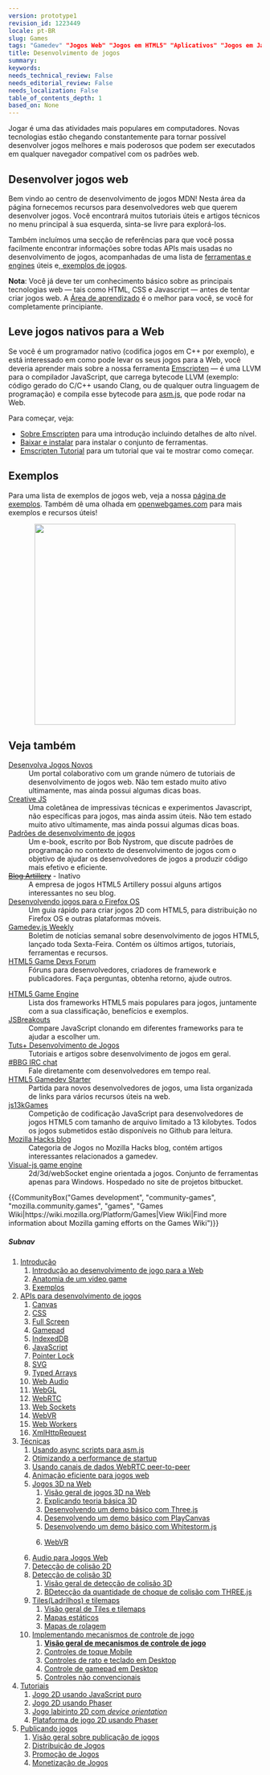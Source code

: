 ```yaml
---
version: prototype1
revision_id: 1223449
locale: pt-BR
slug: Games
tags: "Gamedev" "Jogos Web" "Jogos em HTML5" "Aplicativos" "Jogos em JavaScript" "Desenvolvimento de Jogos"
title: Desenvolvimento de jogos
summary: 
keywords: 
needs_technical_review: False
needs_editorial_review: False
needs_localization: False
table_of_contents_depth: 1
based_on: None
---
```

<div class="summary">
<p><span class="seoSummary">Jogar é uma das atividades mais populares em computadores. Novas tecnologias estão chegando constantemente para tornar possível desenvolver jogos melhores e mais poderosos que podem ser executados em qualquer navegador compatível com os padrões web.</span></p>
</div>

<div class="column-container">
<div class="column-half">
<h2 id="Desenvolver_jogos_web">Desenvolver jogos web</h2>

<p>Bem vindo ao centro de desenvolvimento de jogos MDN! Nesta área da página fornecemos recursos para desenvolvedores web que querem desenvolver jogos. Você encontrará muitos tutoriais úteis e artigos técnicos no menu principal à sua esquerda, sinta-se livre para explorá-los.</p>

<p>Também incluímos uma secção de referências para que você possa facilmente encontrar informações sobre todas APIs mais usadas no desenvolvimento de jogos, acompanhadas de uma lista de <a href="/en-US/docs/Games/Tools/Engines_and_tools">ferramentas e engines</a>&nbsp;úteis&nbsp;e,<a href="/en-US/docs/Games/Examples">&nbsp;exemplos de jogos</a>.</p>

<div class="note">
<p><strong>Nota</strong>:&nbsp;Você já deve ter um conhecimento básico sobre as principais tecnologias web — tais como HTML, CSS e Javascript — antes de tentar criar jogos web. A <a href="/en-US/docs/Learn">Área de aprendizado</a>&nbsp;é o melhor para você, se você for completamente principiante.</p>
</div>

<dl>
</dl>
</div>

<div class="column-half">
<h2 id="Leve_jogos_nativos_para_a_Web">Leve jogos nativos para a Web</h2>

<p>Se você é um programador nativo (codifica jogos em C++ por exemplo), e está interessado em como pode levar os seus jogos para a Web, você deveria aprender mais sobre a nossa ferramenta <a href="http://kripken.github.io/emscripten-site/index.html">Emscripten</a> — é uma LLVM para o compilador JavaScript, que carrega bytecode LLVM (exemplo: código gerado do C/C++ usando Clang, ou de qualquer outra linguagem de programação) e compila esse bytecode para <a href="/en-US/docs/Games/Tools/asm.js">asm.js</a>, que pode rodar na Web.</p>

<p>Para começar, veja:</p>

<ul>
 <li><a href="http://kripken.github.io/emscripten-site/docs/introducing_emscripten/about_emscripten.html">Sobre Emscripten</a> para uma introdução incluindo detalhes de alto nível.</li>
 <li><a href="http://kripken.github.io/emscripten-site/docs/getting_started/downloads.html">Baixar e instalar</a>&nbsp;para instalar o conjunto de ferramentas.</li>
 <li><a href="http://kripken.github.io/emscripten-site/docs/getting_started/Tutorial.html">Emscripten Tutorial</a>&nbsp;para um tutorial que vai te&nbsp;mostrar como começar.</li>
</ul>
</div>
</div>

<div class="column-container">
<div class="column-half">
<h2 id="Exemplos">Exemplos</h2>

<p>Para uma lista de exemplos de jogos web, veja a nossa <a href="/en-US/docs/Games/Examples">página de exemplos</a>. Também dê uma olhada em <a href="http://www.openwebgames.com/">openwebgames.com</a> para mais exemplos e recursos úteis!</p>
</div>
</div>

<p><a href="http://www.openwebgames.com"><img alt="" src="https://mdn.mozillademos.org/files/12790/owg-logo-dark.svg" style="display:block; margin:0px auto; width:400px" /></a></p>

<h2 id="Veja_também">Veja também</h2>

<div class="column-container">
<div class="column-half">
<dl>
 <dt><a href="http://buildnewgames.com/">Desenvolva Jogos Novos</a></dt>
 <dd>Um portal colaborativo com um grande número de tutoriais de desenvolvimento de jogos web. Não tem estado muito ativo ultimamente, mas ainda possui algumas dicas boas.</dd>
 <dt><a href="http://creativejs.com/">Creative JS</a></dt>
 <dd>Uma coletânea de impressivas técnicas e experimentos Javascript, não específicas para jogos, mas ainda assim úteis. Não tem estado muito ativo ultimamente, mas ainda possui algumas dicas boas.</dd>
 <dt><a href="http://gameprogrammingpatterns.com/">Padrões de desenvolvimento de jogos</a></dt>
 <dd>Um e-book, escrito por Bob Nystrom, que discute padrões de programação no contexto de desenvolvimento de jogos com o objetivo de ajudar os desenvolvedores de jogos a produzir código mais efetivo e eficiente.</dd>
 <dt><s><a href="http://blog.artillery.com/">Blog Artillery</a></s>&nbsp;- Inativo</dt>
 <dd>A empresa de jogos HTML5 Artillery possui alguns artigos interessantes no seu blog.</dd>
 <dt><a href="https://leanpub.com/buildinggamesforfirefoxos/">Desenvolvendo jogos para o&nbsp;Firefox OS</a></dt>
 <dd>Um guia rápido para criar jogos 2D com HTML5, para distribuição no Firefox OS e outras plataformas móveis.</dd>
 <dt><a href="http://gamedevjsweekly.com/">Gamedev.js Weekly</a></dt>
 <dd>Boletim de notícias semanal sobre desenvolvimento de jogos HTML5, lançado toda Sexta-Feira. Contém os últimos artigos, tutoriais, ferramentas e recursos.</dd>
 <dt><a href="http://www.html5gamedevs.com/">HTML5 Game Devs Forum</a></dt>
 <dd>Fóruns para desenvolvedores, criadores de framework e publicadores. Faça perguntas, obtenha retorno, ajude outros.</dd>
</dl>
</div>

<div class="column-half">
<dl>
 <dt><a href="http://html5gameengine.com/">HTML5 Game Engine</a></dt>
 <dd>Lista dos frameworks HTML5 mais populares para jogos, juntamente com a sua classificação, benefícios e exemplos.</dd>
 <dt><a href="http://www.jsbreakouts.org/">JSBreakouts</a></dt>
 <dd>Compare JavaScript&nbsp;clonando em&nbsp;diferentes frameworks para te ajudar a escolher um.</dd>
 <dt><a href="http://gamedevelopment.tutsplus.com/">Tuts+ Desenvolvimento de Jogos</a></dt>
 <dd>Tutoriais e artigos&nbsp;sobre desenvolvimento de jogos em geral.</dd>
 <dt><a href="http://webchat.freenode.net/?channels=bbg">#BBG IRC chat</a></dt>
 <dd>Fale diretamente com desenvolvedores em tempo real.</dd>
 <dt><a href="http://html5devstarter.enclavegames.com/">HTML5 Gamedev Starter</a></dt>
 <dd>Partida para novos desenvolvedores de jogos, uma lista organizada de links para vários recursos úteis na web.</dd>
 <dt><a href="http://js13kgames.com/">js13kGames</a></dt>
 <dd>Competição de codificação JavaScript&nbsp;para desenvolvedores de jogos HTML5 com tamanho de arquivo limitado a 13 kilobytes. Todos os jogos submetidos estão disponíveis no Github para leitura.</dd>
 <dt><a href="https://hacks.mozilla.org/category/games/">Mozilla Hacks blog</a></dt>
 <dd>Categoria de Jogos no Mozilla Hacks blog, contém artigos interessantes relacionados a gamedev.</dd>
 <dt><a href="https://developer.mozilla.org/en-US/docs/Games/Visual-js_game_engine">Visual-js game engine</a></dt>
 <dd>2d/3d/webSocket engine orientada a jogos. Conjunto de ferramentas apenas para Windows. Hospedado no site de projetos&nbsp;bitbucket. &nbsp;&nbsp;</dd>
</dl>
</div>
</div>

<p>{{CommunityBox("Games development", "community-games", "mozilla.community.games", "games", "Games Wiki|https://wiki.mozilla.org/Platform/Games|View Wiki|Find more information about Mozilla gaming efforts on the Games Wiki")}}</p>

<h5 id="Subnav">Subnav</h5>

<ol>
 <li><a href="#">Introdução</a>

  <ol>
   <li><a href="/en-US/docs/Games/Introduction" title="An introduction to the technologies useful for game developers and how to get started developing games using Web technologies. This article also looks at the business case for why it makes sense to create games for the Web">Introdução&nbsp;ao desenvolvimento de jogo para a Web</a></li>
   <li><a href="/en-US/docs/Games/Anatomy" title="What is a video game, really? There are certain parts that are common between games (even if it doesn't seem like it). This article looks to explain concepts like main loops in a completely general context. When it does focus, it does so toward web standards.">Anatomia de um&nbsp;video game</a></li>
   <li><a href="/en-US/docs/Games/Examples">Exemplos</a></li>
  </ol>
 </li>
 <li><a href="#">APIs para desenvolvimento de jogos</a>
  <ol>
   <li><a href="/en-US/docs/Web/API/Canvas_API">Canvas</a></li>
   <li><a href="/en-US/docs/Web/CSS">CSS</a></li>
   <li><a href="/en-US/docs/Web/Apps/Fundamentals/User_notifications/Full_screen_api">Full Screen</a></li>
   <li><a href="/en-US/docs/Web/API/Gamepad_API">Gamepad</a></li>
   <li><a href="/en-US/docs/Web/API/IndexedDB_API">IndexedDB</a></li>
   <li><a href="/en-US/docs/Web/JavaScript">JavaScript</a></li>
   <li><a href="/en-US/docs/Web/API/Pointer_Lock_API">Pointer Lock</a></li>
   <li><a href="/en-US/docs/Web/SVG">SVG</a></li>
   <li><a href="/en-US/docs/Web/JavaScript/Reference/Global_Objects/TypedArray">Typed Arrays</a></li>
   <li><a href="/en-US/docs/Web/API/Web_Audio_API">Web Audio</a></li>
   <li><a href="/en-US/docs/Web/API/WebGL_API">WebGL</a></li>
   <li><a href="/en-US/docs/Web/API/WebRTC_API">WebRTC</a></li>
   <li><a href="/en-US/docs/Web/API/WebSockets_API">Web Sockets</a></li>
   <li><a href="/en-US/docs/Web/API/WebVR_API">WebVR</a></li>
   <li><a href="/en-US/docs/Web/API/Web_Workers_API">Web Workers</a></li>
   <li><a href="/en-US/docs/Web/API/XMLHttpRequest">XmlHttpRequest</a></li>
  </ol>
 </li>
 <li><a href="/en-US/docs/Games/Techniques">Técnicas</a>
  <ol>
   <li><a href="/en-US/docs/Games/Techniques/Async_scripts" title="Especially when creating medium to large-sized games, async scripts are an essential technique to take advantage of, so that your game's JavaScript can be compiled off the main thread and be cached for future game running">Usando&nbsp;async scripts para&nbsp;asm.js</a></li>
   <li><a href="/en-US/docs/Apps/Developing/Optimizing_startup_performance" title="How to make sure your game starts up quickly, smoothly, and without appearing to lock up the user's browser or device.">Otimizando a performance de startup</a></li>
   <li><a href="/en-US/docs/Games/Techniques/WebRTC_data_channels" title="In addition to providing support for audio and video communication, WebRTC lets you set up peer-to-peer data channels to exchange text or binary data actively between your players.">Usando&nbsp;canais de dados WebRTC peer-to-peer</a></li>
   <li><a href="/en-US/docs/Games/Techniques/Efficient_animation_for_web_games">Animação eficiente para jogos web</a></li>
   <li><a href="/en-US/docs/Games/Techniques/3D_on_the_web">Jogos 3D na Web</a>
    <ol>
     <li><a href="/en-US/docs/Games/Techniques/3D_on_the_web">Visão geral de jogos 3D na Web</a></li>
     <li><a href="/en-US/docs/Games/Techniques/3D_on_the_web/Basic_theory">Explicando teoria básica&nbsp;3D</a></li>
     <li><a href="/en-US/docs/Games/Techniques/3D_on_the_web/Building_up_a_basic_demo_with_Three.js">Desenvolvendo um demo básico com Three.js</a></li>
     <li><a href="/en-US/docs/Games/Techniques/3D_on_the_web/Building_up_a_basic_demo_with_PlayCanvas">Desenvolvendo um demo básico com PlayCanvas</a></li>
     <li><a href="/en-US/docs/Games/Techniques/3D_on_the_web/Building_up_a_basic_demo_with_Whitestorm.js">Desenvolvendo um demo básico com Whitestorm.js</a></li>
     <li>
      <p><a href="/en-US/docs/Games/Techniques/3D_on_the_web/WebVR">WebVR</a></p>
     </li>
    </ol>
   </li>
   <li><a href="/en-US/docs/Games/Techniques/Audio_for_Web_Games">Audio para Jogos&nbsp;Web</a></li>
   <li><a href="/en-US/docs/Games/Techniques/2D_collision_detection">Detecção de colisão 2D</a></li>
   <li><a href="/en-US/docs/Games/Techniques/3D_collision_detection">Detecção de colisão 3D</a>
    <ol>
     <li><a href="/en-US/docs/Games/Techniques/3D_collision_detection">Visão geral de detecção de colisão 3D</a></li>
     <li><a href="/en-US/docs/Games/Techniques/3D_collision_detection/Bounding_volume_collision_detection_with_THREE.js">BDetecção da quantidade de&nbsp;choque de colisão com THREE.js</a></li>
    </ol>
   </li>
   <li><a href="/en-US/docs/Games/Techniques/Tilemaps">Tiles(Ladrilhos) e tilemaps</a>
    <ol>
     <li><a href="/en-US/docs/Games/Techniques/Tilemaps">Visão geral de Tiles e tilemaps</a></li>
     <li><a href="/en-US/docs/Games/Techniques/Tilemaps/Square_tilemaps_implementation%3A_Static_maps">Mapas estáticos</a></li>
     <li><a href="/en-US/docs/Games/Techniques/Tilemaps/Square_tilemaps_implementation%3A_Scrolling_maps">Mapas de rolagem</a></li>
    </ol>
   </li>
   <li><a href="/en-US/docs/Games/Techniques/Control_mechanisms">Implementando mecanismos de controle de jogo</a>
    <ol>
     <li><strong><a href="/en-US/docs/Games/Techniques/Control_mechanisms">Visão geral de mecanismos de controle de jogo</a></strong></li>
     <li><a href="/en-US/docs/Games/Techniques/Control_mechanisms/Mobile_touch">Controles de toque Mobile</a></li>
     <li><a href="/en-US/docs/Games/Techniques/Control_mechanisms/Desktop_with_mouse_and_keyboard">Controles de rato e teclado&nbsp;em Desktop</a></li>
     <li><a href="/en-US/docs/Games/Techniques/Control_mechanisms/Desktop_with_gamepad">Controle de gamepad em Desktop</a></li>
     <li><a href="/en-US/docs/Games/Techniques/Control_mechanisms/Other">Controles não convencionais</a></li>
    </ol>
   </li>
  </ol>
 </li>
 <li><a href="/en-US/docs/Games/Tutorials">Tutoriais</a>
  <ol>
   <li><a href="/en-US/docs/Games/Tutorials/2D_Breakout_game_pure_JavaScript">Jogo 2D usando&nbsp;JavaScript puro</a>&nbsp;</li>
   <li><a href="/en-US/docs/Games/Tutorials/2D_breakout_game_Phaser">Jogo 2D usando Phaser</a></li>
   <li><a href="/en-US/docs/Games/Tutorials/HTML5_Gamedev_Phaser_Device_Orientation">Jogo labirinto 2D com&nbsp;<em>device orientation</em></a></li>
   <li><a href="https://mozdevs.github.io/html5-games-workshop/en/guides/platformer/start-here/">Plataforma de jogo&nbsp;2D usando Phaser</a></li>
  </ol>
 </li>
 <li><a href="/en-US/docs/Games/Publishing_games">Publicando jogos</a>
  <ol>
   <li><a href="/en-US/docs/Games/Publishing_games">Visão geral sobre publicação de jogos</a></li>
   <li><a href="/en-US/docs/Games/Publishing_games/Game_distribution">Distribuição de Jogos</a></li>
   <li><a href="/en-US/docs/Games/Publishing_games/Game_promotion">Promoção de Jogos</a></li>
   <li><a href="/en-US/docs/Games/Publishing_games/Game_monetization">Monetização de Jogos</a></li>
  </ol>
 </li>
</ol>

